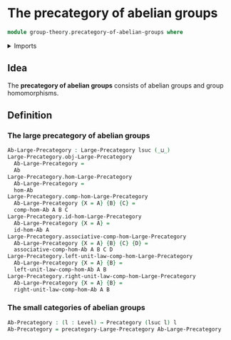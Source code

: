 # The precategory of abelian groups

```agda
module group-theory.precategory-of-abelian-groups where
```

<details><summary>Imports</summary>

```agda
open import category-theory.large-precategories
open import category-theory.precategories

open import foundation.universe-levels

open import group-theory.abelian-groups
open import group-theory.homomorphisms-abelian-groups
```

</details>

## Idea

The **precategory of abelian groups** consists of abelian groups and group
homomorphisms.

## Definition

### The large precategory of abelian groups

```agda
Ab-Large-Precategory : Large-Precategory lsuc (_⊔_)
Large-Precategory.obj-Large-Precategory
  Ab-Large-Precategory =
  Ab
Large-Precategory.hom-Large-Precategory
  Ab-Large-Precategory =
  hom-Ab
Large-Precategory.comp-hom-Large-Precategory
  Ab-Large-Precategory {X = A} {B} {C} =
  comp-hom-Ab A B C
Large-Precategory.id-hom-Large-Precategory
  Ab-Large-Precategory {X = A} =
  id-hom-Ab A
Large-Precategory.associative-comp-hom-Large-Precategory
  Ab-Large-Precategory {X = A} {B} {C} {D} =
  associative-comp-hom-Ab A B C D
Large-Precategory.left-unit-law-comp-hom-Large-Precategory
  Ab-Large-Precategory {X = A} {B} =
  left-unit-law-comp-hom-Ab A B
Large-Precategory.right-unit-law-comp-hom-Large-Precategory
  Ab-Large-Precategory {X = A} {B} =
  right-unit-law-comp-hom-Ab A B
```

### The small categories of abelian groups

```agda
Ab-Precategory : (l : Level) → Precategory (lsuc l) l
Ab-Precategory = precategory-Large-Precategory Ab-Large-Precategory
```
